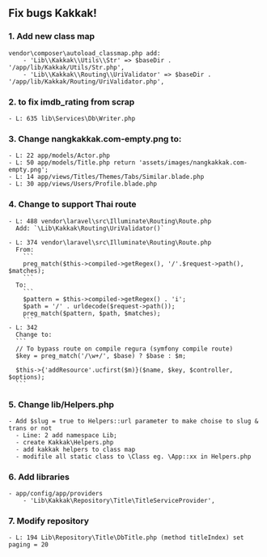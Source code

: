 Fix bugs Kakkak!
--------------

### 1. Add new class map
    vendor\composer\autoload_classmap.php add:
        - 'Lib\\Kakkak\\Utils\\Str' => $baseDir . '/app/lib/Kakkak/Utils/Str.php',
        - 'Lib\\Kakkak\\Routing\\UriValidator' => $baseDir . '/app/lib/Kakkak/Routing/UriValidator.php',

### 2. to fix imdb_rating from scrap
    - L: 635 lib\Services\Db\Writer.php

### 3. Change nangkakkak.com-empty.png to:
    - L: 22 app/models/Actor.php
    - L: 50 app/models/Title.php return 'assets/images/nangkakkak.com-empty.png';
    - L: 14 app/views/Titles/Themes/Tabs/Similar.blade.php
    - L: 30 app/views/Users/Profile.blade.php

### 4. Change to support Thai route
    - L: 488 vendor\laravel\src\Illuminate\Routing\Route.php
      Add: `\Lib\Kakkak\Routing\UriValidator()`

    - L: 374 vendor\laravel\src\Illuminate\Routing\Route.php
      From:
        ```
        preg_match($this->compiled->getRegex(), '/'.$request->path(), $matches);
        ```
      To:
        ```
        $pattern = $this->compiled->getRegex() . 'i';
        $path = '/' . urldecode($request->path());
        preg_match($pattern, $path, $matches);
        ```
    - L: 342
      Change to:
      ```
      // To bypass route on compile regura (symfony compile route)
      $key = preg_match('/\w+/', $base) ? $base : $m;

      $this->{'addResource'.ucfirst($m)}($name, $key, $controller, $options);
      ```

### 5. Change lib/Helpers.php
    - Add $slug = true to Helpers::url parameter to make choise to slug & trans or not
      - Line: 2 add namespace Lib;
      - create Kakkak\Helpers.php
      - add kakkak helpers to class map
      - modifile all static class to \Class eg. \App::xx in Helpers.php

### 6. Add libraries
    - app/config/app/providers
        - 'Lib\Kakkak\Repository\Title\TitleServiceProvider',

### 7. Modify repository
    - L: 194 Lib\Repository\Title\DbTitle.php (method titleIndex) set paging = 20
